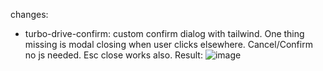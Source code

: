 changes:
- turbo-drive-confirm: custom confirm dialog with tailwind. One thing missing is modal closing when user clicks elsewhere. Cancel/Confirm no js needed. Esc close works also. Result:
  ![image](https://github.com/hebiscus/hotwire-cookbook/assets/107350293/0771221b-a802-4e4b-aa0b-7bc18ecbf158)
